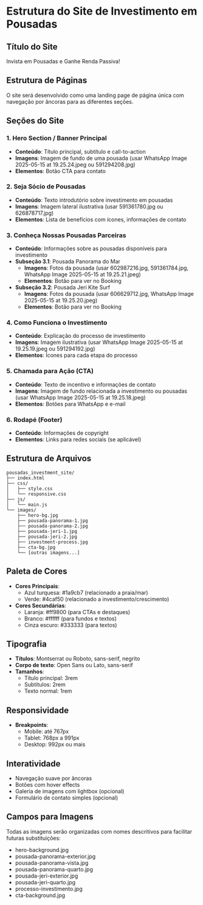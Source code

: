# Estrutura do Site de Investimento em Pousadas

## Título do Site
Invista em Pousadas e Ganhe Renda Passiva!

## Estrutura de Páginas
O site será desenvolvido como uma landing page de página única com navegação por âncoras para as diferentes seções.

## Seções do Site

### 1. Hero Section / Banner Principal
- **Conteúdo**: Título principal, subtítulo e call-to-action
- **Imagens**: Imagem de fundo de uma pousada (usar WhatsApp Image 2025-05-15 at 19.25.24.jpeg ou 591294208.jpg)
- **Elementos**: Botão CTA para contato

### 2. Seja Sócio de Pousadas
- **Conteúdo**: Texto introdutório sobre investimento em pousadas
- **Imagens**: Imagem lateral ilustrativa (usar 591361780.jpg ou 626878717.jpg)
- **Elementos**: Lista de benefícios com ícones, informações de contato

### 3. Conheça Nossas Pousadas Parceiras
- **Conteúdo**: Informações sobre as pousadas disponíveis para investimento
- **Subseção 3.1**: Pousada Panorama do Mar
  - **Imagens**: Fotos da pousada (usar 602987216.jpg, 591361784.jpg, WhatsApp Image 2025-05-15 at 19.25.21.jpeg)
  - **Elementos**: Botão para ver no Booking
- **Subseção 3.2**: Pousada Jeri Kite Surf
  - **Imagens**: Fotos da pousada (usar 606629712.jpg, WhatsApp Image 2025-05-15 at 19.25.20.jpeg)
  - **Elementos**: Botão para ver no Booking

### 4. Como Funciona o Investimento
- **Conteúdo**: Explicação do processo de investimento
- **Imagens**: Imagem ilustrativa (usar WhatsApp Image 2025-05-15 at 19.25.19.jpeg ou 591294192.jpg)
- **Elementos**: Ícones para cada etapa do processo

### 5. Chamada para Ação (CTA)
- **Conteúdo**: Texto de incentivo e informações de contato
- **Imagens**: Imagem de fundo relacionada a investimento ou pousadas (usar WhatsApp Image 2025-05-15 at 19.25.18.jpeg)
- **Elementos**: Botões para WhatsApp e e-mail

### 6. Rodapé (Footer)
- **Conteúdo**: Informações de copyright
- **Elementos**: Links para redes sociais (se aplicável)

## Estrutura de Arquivos
```
pousadas_investment_site/
├── index.html
├── css/
│   ├── style.css
│   └── responsive.css
├── js/
│   └── main.js
└── images/
    ├── hero-bg.jpg
    ├── pousada-panorama-1.jpg
    ├── pousada-panorama-2.jpg
    ├── pousada-jeri-1.jpg
    ├── pousada-jeri-2.jpg
    ├── investment-process.jpg
    ├── cta-bg.jpg
    └── [outras imagens...]
```

## Paleta de Cores
- **Cores Principais**:
  - Azul turquesa: #1a9cb7 (relacionado a praia/mar)
  - Verde: #4caf50 (relacionado a investimento/crescimento)
- **Cores Secundárias**:
  - Laranja: #ff9800 (para CTAs e destaques)
  - Branco: #ffffff (para fundos e textos)
  - Cinza escuro: #333333 (para textos)

## Tipografia
- **Títulos**: Montserrat ou Roboto, sans-serif, negrito
- **Corpo de texto**: Open Sans ou Lato, sans-serif
- **Tamanhos**:
  - Título principal: 3rem
  - Subtítulos: 2rem
  - Texto normal: 1rem

## Responsividade
- **Breakpoints**:
  - Mobile: até 767px
  - Tablet: 768px a 991px
  - Desktop: 992px ou mais

## Interatividade
- Navegação suave por âncoras
- Botões com hover effects
- Galeria de imagens com lightbox (opcional)
- Formulário de contato simples (opcional)

## Campos para Imagens
Todas as imagens serão organizadas com nomes descritivos para facilitar futuras substituições:
- hero-background.jpg
- pousada-panorama-exterior.jpg
- pousada-panorama-vista.jpg
- pousada-panorama-quarto.jpg
- pousada-jeri-exterior.jpg
- pousada-jeri-quarto.jpg
- processo-investimento.jpg
- cta-background.jpg
